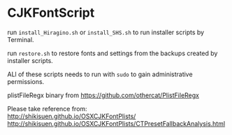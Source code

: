 CJKFontScript
=============
run `install_Hiragino.sh`	or `install_SHS.sh` to run installer scripts by Terminal.

run `restore.sh` to restore fonts and settings from the backups created by installer scripts.

ALl of these scripts needs to run with `sudo` to gain administrative permissions.

plistFileRegx binary from <https://github.com/othercat/PlistFileRegx>


Please take reference from:<br><http://shikisuen.github.io/OSXCJKFontPlists/><br><http://shikisuen.github.io/OSXCJKFontPlists/CTPresetFallbackAnalysis.html>

